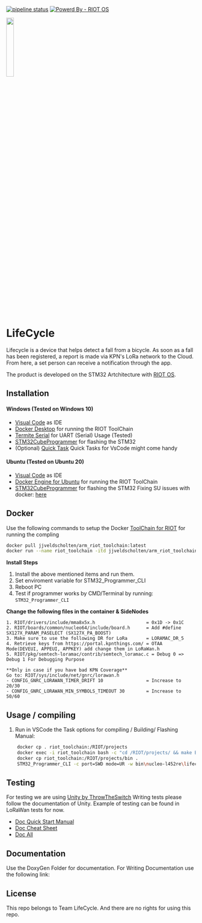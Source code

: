 [![pipeline status](https://gitlab.com/life-cycle-detection/lifecycle-fall-detection/badges/master/pipeline.svg)](https://gitlab.com/life-cycle-detection/lifecycle-fall-detection/-/commits/master)
[![Powerd By - RIOT OS](https://img.shields.io/badge/Powerd_By-RIOT_OS-add8e6)](https://github.com/RIOT-OS/RIOT)


<img src="https://i.imgur.com/ngv3hMQ.png" width="20%" height="20%" >

# LifeCycle

Lifecycle is a device that helps detect a fall from a bicycle. As soon as a fall has been registered, a report is made via KPN's LoRa network to the Cloud. From here, a set person can receive a notification through the app.

The product is developed on the STM32 Artchitecture with [RIOT OS](https://github.com/RIOT-OS/RIOT).


## Installation

#### Windows (Tested on Windows 10)
* [Visual Code](https://code.visualstudio.com/) as IDE 
* [Docker Desktop](https://www.docker.com/products/docker-desktop) for running the RIOT ToolChain
* [Termite Serial](https://www.compuphase.com/software_termite.htm) for UART (Serial) Usage (Tested)
* [STM32CubeProgrammer](https://www.st.com/en/development-tools/stm32cubeprog.html) for flashing the STM32
* (Optional) [Quick Task](https://marketplace.visualstudio.com/items?itemName=lkytal.quicktask) Quick Tasks for VsCode might come handy
#### Ubuntu (Tested on Ubuntu 20)
* [Visual Code](https://code.visualstudio.com/docs/setup/linux) as IDE 
* [Docker Engine for Ubuntu](https://docs.docker.com/engine/install/ubuntu/) for running the RIOT ToolChain
* [STM32CubeProgrammer](https://www.st.com/en/development-tools/stm32cubeprog.html) for flashing the STM32
Fixing SU issues with docker: [here](https://github.com/sindresorhus/guides/blob/main/docker-without-sudo.md)

## Docker
Use the following commands to setup the Docker [ToolChain for RIOT](https://hub.docker.com/r/jjveldscholten/arm_riot_toolchain) for running the compling

```bash
docker pull jjveldscholten/arm_riot_toolchain:latest                            # Pull the container to OS
docker run --name riot_toolchain -itd jjveldscholten/arm_riot_toolchain:latest  # Run the container
```

**Install Steps**
1. Install the above mentioned items and run them. 
2. Set enviroment variable for STM32_Programmer_CLI
3. Reboot PC
4. Test if programmer works by CMD/Terminal by running: `STM32_Programmer_CLI`

**Change the following files in the container & SideNodes**
```
1. RIOT/drivers/include/mma8x5x.h                   = 0x1D -> 0x1C
2. RIOT/boards/common/nucleo64/include/board.h      = Add #define SX127X_PARAM_PASELECT (SX127X_PA_BOOST)
3. Make sure to use the following DR for LoRa       = LORAMAC_DR_5
4. Retrieve keys from https://portal.kpnthings.com/ = OTAA Mode(DEVEUI, APPEUI, APPKEY) add change them in LoRaWan.h
5. RIOT/pkg/semtech-loramac/contrib/semtech_loramac.c = Debug 0 => Debug 1 For Debugging Purpose

**Only in case if you have bad KPN Coverage**
Go to: RIOT/sys/include/net/gnrc/lorawan.h              
- CONFIG_GNRC_LORAWAN_TIMER_DRIFT 10                = Increase to 20/30
- CONFIG_GNRC_LORAWAN_MIN_SYMBOLS_TIMEOUT 30        = Increase to 50/60
``` 
## Usage / compiling
1. Run in VSCode the Task options for compiling / Building/ Flashing
Manual:
```bash
    docker cp . riot_toolchain:/RIOT/projects
    docker exec -i riot_toolchain bash -c "cd /RIOT/projects/ && make BOARD=nucleo-l452re"
    docker cp riot_toolchain:/RIOT/projects/bin .
    STM32_Programmer_CLI -c port=SWD mode=UR -w bin\nucleo-l452re\lifecycle.bin 0x08000000 --start 0x08000000
```


## Testing
For testing we are using [Unity by ThrowTheSwitch](http://www.throwtheswitch.org/unity)
Writing tests please follow the documentation of Unity. Example of testing can be found in LoRaWan tests for now.
- [Doc Quick Start Manual](https://github.com/ThrowTheSwitch/Unity/blob/master/docs/UnityGettingStartedGuide.md)
- [Doc Cheat Sheet](https://github.com/ThrowTheSwitch/Unity/blob/master/docs/UnityAssertionsCheatSheetSuitableforPrintingandPossiblyFraming.pdf)
- [Doc All](https://github.com/ThrowTheSwitch/Unity/tree/master/docs)



## Documentation
Use the DoxyGen Folder for documentation.
For Writing Documentation use the following link: 



## License
This repo belongs to Team LifeCycle. And there are no rights for using this repo.

